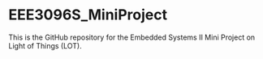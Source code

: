 # EEE3096S_MiniProject
This is the GitHub repository for the Embedded Systems II Mini Project on Light of Things (LOT).

